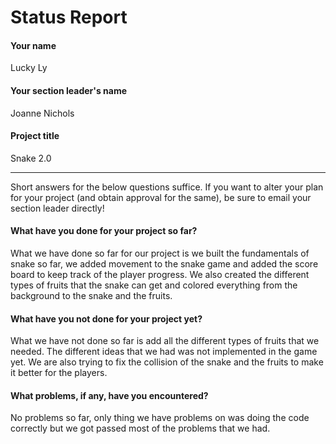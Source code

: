 # Status Report

#### Your name

Lucky Ly

#### Your section leader's name

Joanne Nichols

#### Project title

Snake 2.0

***

Short answers for the below questions suffice. If you want to alter your plan for your project (and obtain approval for the same), be sure to email your section leader directly!

#### What have you done for your project so far?

What we have done so far for our project is we built the fundamentals  of snake so far, we added movement to the snake game and added the score board to keep track of the player progress. We also created the different types of fruits that the snake can get and colored everything from the background to the snake and the fruits.

#### What have you not done for your project yet?

What we have not done so far is add all the different types of fruits that we needed. The different ideas that we had was not implemented in the game yet. We are also trying to fix the collision of the snake and the fruits to make it better for the players.

#### What problems, if any, have you encountered?

No problems so far, only thing we have problems on was doing the code correctly but we got passed most of the problems that we had.
